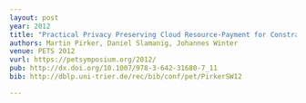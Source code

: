```yaml
---
layout: post
year: 2012
title: "Practical Privacy Preserving Cloud Resource-Payment for Constrained Clients"
authors: Martin Pirker, Daniel Slamanig, Johannes Winter
venue: PETS 2012
vurl: https://petsymposium.org/2012/
pub: http://dx.doi.org/10.1007/978-3-642-31680-7_11
bib: http://dblp.uni-trier.de/rec/bib/conf/pet/PirkerSW12

---
```


